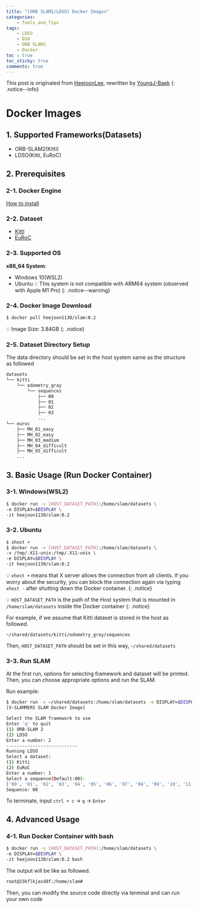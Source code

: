 ```yaml
---
title: "[ORB SLAM2/LDSO] Docker Images"
categories:
    - Tools_and_Tips
tags:
    - LDSO
    - DSO
    - ORB SLAM2
    - Docker
toc : true
toc_sticky: true
comments: true
---
```

This post is originated from [HeejoonLee](https://github.com/HeejoonLee), rewritten by [YoungJ-Baek](https://github.com/YoungJ-Baek)
{: .notice--info}

# Docker Images
## 1. Supported Frameworks(Datasets)
- ORB-SLAM2(Kitti)
- LDSO(Kitti, EuRoC)

## 2. Prerequisites
### 2-1. Docker Engine
[How to install](https://docs.docker.com/engine/install/)

### 2-2. Dataset
- [Kitti](https://www.cvlibs.net/datasets/kitti/eval_odometry.php)
- [EuRoC](https://projects.asl.ethz.ch/datasets/doku.php?id=kmavvisualinertialdatasets#downloads)

### 2-3. Supported OS
**x86_64 System**:
- Windows 10(WSL2)
- Ubuntu
💡 This system is not compatible with ARM64 system (observed with Apple M1 Pro)
{: .notice--warning}

### 2-4. Docker Image Download

```bash
$ docker pull heejoon1130/slam:0.2
```
💡 Image Size: 3.84GB
{: .notice}

### 2-5. Dataset Directory Setup
The data directory should be set in the host system same as the structure as followed

```bash
datasets
└── kitti
    └── odometry_gray
        └── sequences
            ├── 00
            ├── 01
            ├── 02
            ├── 03
            ...
└── euroc
    ├── MH_01_easy
    ├── MH_02_easy
    ├── MH_03_medium
    ├── MH_04_difficult
    ├── MH_05_difficult
    ...
```

## 3. Basic Usage (Run Docker Container)
### 3-1. Windows(WSL2)
```bash
$ docker run -v [HOST_DATASET_PATH]:/home/slam/datasets \
-e DISPLAY=$DISPLAY \
-it heejoon1130/slam:0.2
```

### 3-2. Ubuntu
```bash
$ xhost +
$ docker run -v [HOST_DATASET_PATH]:/home/slam/datasets \
-v /tmp/.X11-unix:/tmp/.X11-unix \
-e DISPLAY=$DISPLAY \
-it heejoon1130/slam:0.2
```
💡 `xhost +` means that X server allows the connection from all clients. If you worry about the security, you can block the connection again via typing `xhost -` after shutting down the Docker container.
{: .notice}

💡 `HOST_DATASET_PATH` is the path of the Host system that is mounted in `/home/slam/datasets` inside the Docker container
{: .notice}

<div class="notice" markdown="1">
For example, if we assume that Kitti dataset is stored in the host as followed.

`~/shared/datasets/kitti/odometry_gray/sequences`

Then, `HOST_DATASET_PATH` should be set in this way, `~/shared/datasets`
</div>

### 3-3. Run SLAM
At the first run, options for selecting framework and dataset will be printed. Then, you can choose appropriate options and run the SLAM.

Run example:
```bash
$ docker run -v ~/shared/datasets:/home/slam/datasets -e DISPLAY=$DISPLAY -it heejoon1130/slam:0.2
[V-SLAMMERS SLAM Docker Image]

Select the SLAM framework to use
Enter 'q' to quit
(1) ORB-SLAM 2
(2) LDSO
Enter a number: 2
---------------------------
Running LDSO
Select a dataset:
(1) Kitti
(2) EuRoC
Enter a number: 1
Select a sequence(Default:00):
['00', '01', '02', '03', '04', '05', '06', '07', '08', '09', '10', '11', '12', '13', '14', '15', '16', '17', '18', '19', '20', '21']
Sequence: 00
```
To terminate, input `ctrl + c` → `q` → `Enter`

## 4. Advanced Usage
### 4-1. Run Docker Container with bash

```bash
$ docker run -v [HOST_DATASET_PATH]:/home/slam/datasets \
-e DISPLAY=$DISPLAY \
-it heejoon1130/slam:0.2 bash
```

The output will be like as followed.
```bash
root@23kflkjasd8f:/home/slam#
```
Then, you can modify the source code directly via terminal and can run your own code